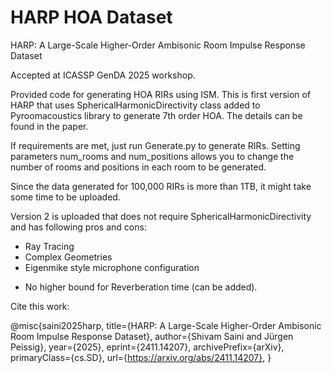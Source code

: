 # HARP HOA Dataset
HARP: A Large-Scale Higher-Order Ambisonic Room Impulse Response Dataset

Accepted at ICASSP GenDA 2025 workshop.

Provided code for generating HOA RIRs using ISM. 
This is first version of HARP that uses SphericalHarmonicDirectivity class added to Pyroomacoustics library to generate 7th order HOA.
The details can be found in the paper.

If requirements are met, just run Generate.py to generate RIRs. Setting parameters num_rooms and num_positions allows you to change the number of rooms and positions in each room to be generated.

Since the data generated for 100,000 RIRs is more than 1TB, it might take some time to be uploaded.

Version 2 is uploaded that does not require SphericalHarmonicDirectivity and has following pros and cons:
+ Ray Tracing
+ Complex Geometries
+ Eigenmike style microphone configuration
- No higher bound for Reverberation time (can be added).

Cite this work: 

@misc{saini2025harp,
      title={HARP: A Large-Scale Higher-Order Ambisonic Room Impulse Response Dataset}, 
      author={Shivam Saini and Jürgen Peissig},
      year={2025},
      eprint={2411.14207},
      archivePrefix={arXiv},
      primaryClass={cs.SD},
      url={https://arxiv.org/abs/2411.14207}, 
}
